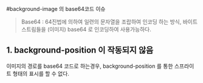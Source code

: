 #background-image 의 base64코드 이슈
> Base64 : 64진법에 의하여 일련의 문자열을 조랍하여 인코딩 하는 방식, 바이트 스트림들을 (이미지) base64 로 인코딩하여 사용가능하다.

## 1. background-position 이 작동되지 않음
이미지의 경로를 base64 코드로 하는경우, background-position 를 통한 스프라이트 형태의 표시를 할 수 없다.